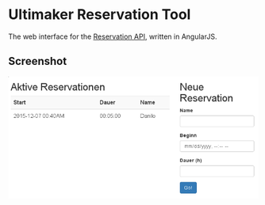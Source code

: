 # Ultimaker Reservation Tool

The web interface for the [Reservation API](https://github.com/coredump-ch/reservation-api),
written in AngularJS.

## Screenshot

![screenshot](screenshot.png)
